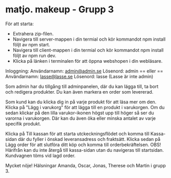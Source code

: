 # matjo. makeup - Grupp 3

För att starta: 
* Extrahera zip-filen.  
* Navigera till server-mappen i din termial och kör kommandot npm install följt av npm start.
* Navigera till client-mappen i din termial och kör kommandot npm install följt av npm run dev.
* Klicka på länken i terminalen för att öppna webshopen i din webläsare. 

Inloggning: 
Användarnamn: admin@admin.se
Lösenord: admin
== eller == 
Användarnamn: lasse@lasse.se
Lösenord: lasse
(Lasse är inte admin)

Som admin har du tillgång till adminpanelen, där du kan lägga till, ta bort och redigera produkter. 
Du kan även markera en order som levererad. 

Som kund kan du klicka dig in på varje produkt för att läsa mer om den. Klicka på "Lägg i varukorg" för att lägga till en produkt i varukorgen. 
Om du sedan klickar på den lilla varukor-ikonen högst upp till höger så ser du varorna i varukorgen. Där kan du även öka eller minska antalet av varje specifik produkt. 

Klicka på Till kassan för att starta utckeckningsflödet och komma till Kassa-sidan där du fyller i önskad leveransadress och fraktsätt. 
Klicka sedan på Lägg order för att slutföra ditt köp och komma till orderbekräftelsen. OBS! Härifrån kan du inte återgå till kassa-sidan utan du navigeras till startsidan. Kundvagnen töms vid lagd order. 

Mycket nöje! 
Hälsningar Amanda, Oscar, Jonas, Therese och Martin i grupp 3. 